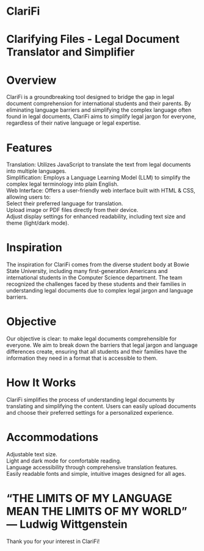 # ClariFi
# Clarifying Files - Legal Document Translator and Simplifier

# **Overview**
ClariFi is a groundbreaking tool designed to bridge the gap in legal document comprehension for international students and their parents. By eliminating language barriers and simplifying the complex language often found in legal documents, ClariFi aims to simplify legal jargon for everyone, regardless of their native language or legal expertise.

# **Features**
Translation: Utilizes JavaScript to translate the text from legal documents into multiple languages.     
Simplification: Employs a Language Learning Model (LLM) to simplify the complex legal terminology into plain English.  
Web Interface: Offers a user-friendly web interface built with HTML & CSS, allowing users to:  
Select their preferred language for translation.  
Upload image or PDF files directly from their device.  
Adjust display settings for enhanced readability, including text size and theme (light/dark mode).  

# **Inspiration**
The inspiration for ClariFi comes from the diverse student body at Bowie State University, including many first-generation Americans and international students in the Computer Science department. The team recognized the challenges faced by these students and their families in understanding legal documents due to complex legal jargon and language barriers.

# **Objective**
Our objective is clear: to make legal documents comprehensible for everyone. We aim to break down the barriers that legal jargon and language differences create, ensuring that all students and their families have the information they need in a format that is accessible to them.

# **How It Works**
ClariFi simplifies the process of understanding legal documents by translating and simplifying the content. Users can easily upload documents and choose their preferred settings for a personalized experience.

# **Accommodations**
Adjustable text size.  
Light and dark mode for comfortable reading.  
Language accessibility through comprehensive translation features.  
Easily readable fonts and simple, intuitive images designed for all ages.  

# “THE LIMITS OF MY LANGUAGE MEAN THE LIMITS OF MY WORLD” — Ludwig Wittgenstein

Thank you for your interest in ClariFi!
